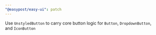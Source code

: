 ```yaml
---
"@easypost/easy-ui": patch
---
```


Use `UnstyledButton` to carry core button logic for `Button`, `DropdownButton`, and `IconButton`
